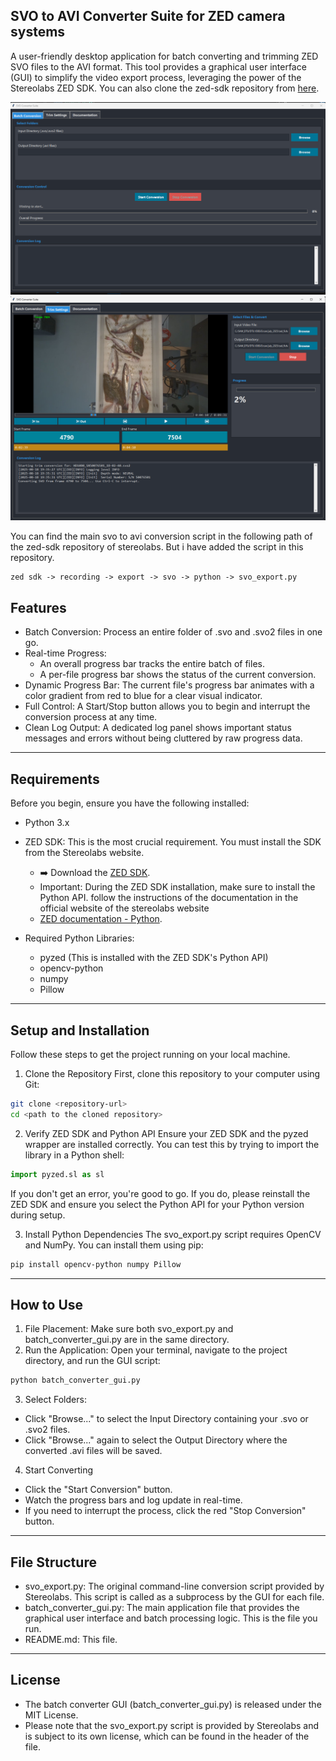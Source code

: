 ## SVO to AVI Converter Suite for ZED camera systems

A user-friendly desktop application for batch converting and trimming ZED SVO files to the AVI format. This tool provides a graphical user interface (GUI) to simplify the video export process, leveraging the power of the Stereolabs ZED SDK. You can also clone the zed-sdk repository from [here](https://github.com/stereolabs/zed-sdk.git). 

<img src="images/batch conv.png" alt="Alt text" width="800">
<img src="images/trim settings.png" alt="Alt text" width="800">

You can find the main svo to avi conversion script in the following path of the zed-sdk repository of stereolabs. But i have added the script in this repository.

```txt
zed sdk -> recording -> export -> svo -> python -> svo_export.py
```


## Features
- Batch Conversion: Process an entire folder of .svo and .svo2 files in one go.
- Real-time Progress:
   - An overall progress bar tracks the entire batch of files.
   - A per-file progress bar shows the status of the current conversion.
- Dynamic Progress Bar: The current file's progress bar animates with a color gradient from red to blue for a clear visual indicator.
- Full Control: A Start/Stop button allows you to begin and interrupt the conversion process at any time.
- Clean Log Output: A dedicated log panel shows important status messages and errors without being cluttered by raw progress data.

--------------------------------------------------------------------------------------------------------------------------------------------------
## Requirements
Before you begin, ensure you have the following installed:

- Python 3.x

- ZED SDK: This is the most crucial requirement. You must install the SDK from the Stereolabs website.

  - ➡️ Download the [ZED SDK](https://www.stereolabs.com/en-dk/developers/release/5.0).
  - Important: During the ZED SDK installation, make sure to install the Python API. follow the instructions of the documentation in the official website of the stereolabs website
  - [ZED documentation - Python](https://www.stereolabs.com/en-dk/developers/release/5.0](https://www.stereolabs.com/docs/development/python/install)).
    

- Required Python Libraries:
    - pyzed (This is installed with the ZED SDK's Python API)
    - opencv-python
    - numpy
    - Pillow
-----------------------------------------------------------------------------------------------------------------------------------------------------------

## Setup and Installation

Follow these steps to get the project running on your local machine.

1. Clone the Repository
First, clone this repository to your computer using Git:

```bash
git clone <repository-url>
cd <path to the cloned repository>
```

2. Verify ZED SDK and Python API
Ensure your ZED SDK and the pyzed wrapper are installed correctly. You can test this by trying to import the library in a Python shell:

```python
import pyzed.sl as sl
```
If you don't get an error, you're good to go. If you do, please reinstall the ZED SDK and ensure you select the Python API for your Python version during setup.

3. Install Python Dependencies
The svo_export.py script requires OpenCV and NumPy. You can install them using pip:

```bash
pip install opencv-python numpy Pillow
```

--------------------------------------------------------------------------------------------------------------------------------------------------------------

## How to Use 
1. File Placement: Make sure both svo_export.py and batch_converter_gui.py are in the same directory.
2. Run the Application: Open your terminal, navigate to the project directory, and run the GUI script:

```bash
python batch_converter_gui.py
```
3. Select Folders:

  - Click "Browse..." to select the Input Directory containing your .svo or .svo2 files.
  - Click "Browse..." again to select the Output Directory where the converted .avi files will be saved.

4. Start Converting
  - Click the "Start Conversion" button.
  - Watch the progress bars and log update in real-time.
  - If you need to interrupt the process, click the red "Stop Conversion" button.
--------------------------------------------------------------------------------------------------------------------------------------------------------------
## File Structure

- svo_export.py: The original command-line conversion script provided by Stereolabs. This script is called as a subprocess by the GUI for each file.
- batch_converter_gui.py: The main application file that provides the graphical user interface and batch processing logic. This is the file you run.
- README.md: This file.

--------------------------------------------------------------------------------------------------------------------------------------------------------------

## License
- The batch converter GUI (batch_converter_gui.py) is released under the MIT License.
- Please note that the svo_export.py script is provided by Stereolabs and is subject to its own license, which can be found in the header of the file.







